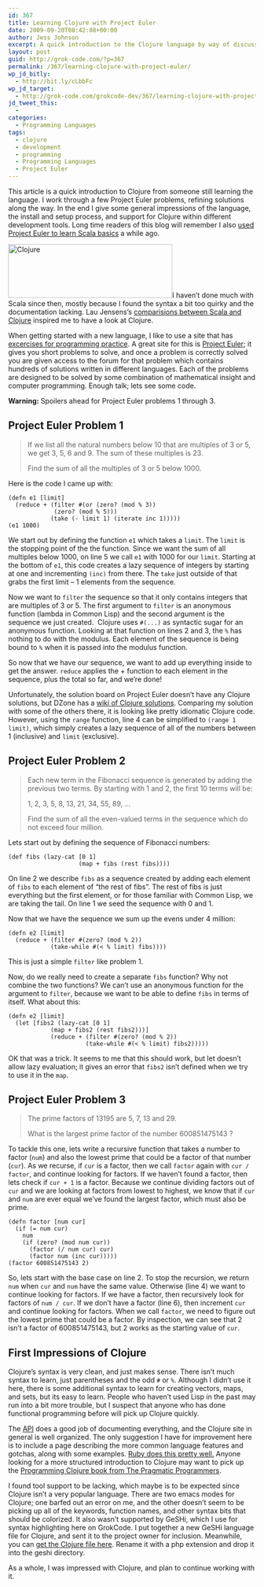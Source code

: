 ```yaml
---
id: 367
title: Learning Clojure with Project Euler
date: 2009-09-20T08:42:08+00:00
author: Jess Johnson
excerpt: A quick introduction to the Clojure language by way of discussing solutions to Project Euler problems. Also my first impressions of the language, the install and setup process, and the state of support for Clojure within different development tools.
layout: post
guid: http://grok-code.com/?p=367
permalink: /367/learning-clojure-with-project-euler/
wp_jd_bitly:
  - http://bit.ly/cLbbFc
wp_jd_target:
  - http://grok-code.com/grokcode-dev/367/learning-clojure-with-project-euler/
jd_tweet_this:
  - 
categories:
  - Programming Languages
tags:
  - clojure
  - development
  - programming
  - Programming Languages
  - Project Euler
---
```

This article is a quick introduction to Clojure from someone still learning the language. I work through a few Project Euler problems, refining solutions along the way. In the end I give some general impressions of the language, the install and setup process, and support for Clojure within different development tools. Long time readers of this blog will remember I also [used Project Euler to learn Scala basics](http://grokcode.com/75/learning-scala-with-project-euler/) a while ago.<!--more-->

<img class="alignleft size-full wp-image-371" title="Clojure" src="http://grokcode.com/wordpress/wp-content/uploads/clojure1.png" alt="Clojure" width="334" height="109" />I haven&#8217;t done much with Scala since then, mostly because I found the syntax a bit too quirky and the documentation lacking. Lau Jensens&#8217;s [comparisions between Scala and Clojure](http://bestinclass.wordpress.com/2009/09/14/scala-vs-clojure-lets-get-down-to-business/) inspired me to have a look at Clojure.

When getting started with a new language, I like to use a site that has [excercises for programming practice](http://grokcode.com/214/practice-your-code-fu-programming-contests-and-puzzles-online/). A great site for this is [Project Euler](http://projecteuler.net/); it gives you short problems to solve, and once a problem is correctly solved you are given access to the forum for that problem which contains hundreds of solutions written in different languages. Each of the problems are designed to be solved by some combination of mathematical insight and computer programming. Enough talk; lets see some code.

**Warning:** Spoilers ahead for Project Euler problems 1 through 3.

## Project Euler Problem 1

> If we list all the natural numbers below 10 that are multiples of 3 or 5, we get 3, 5, 6 and 9. The sum of these multiples is 23.
> 
> Find the sum of all the multiples of 3 or 5 below 1000.

Here is the code I came up with:

    (defn e1 [limit]
      (reduce + (filter #(or (zero? (mod % 3))
    			 (zero? (mod % 5)))
    		    (take (- limit 1) (iterate inc 1)))))
    (e1 1000)

We start out by defining the function `e1` which takes a `limit`. The `limit` is the stopping point of the the function. Since we want the sum of all multiples below 1000, on line 5 we call `e1` with 1000 for our `limit`. Starting at the bottom of `e1`, this code creates a lazy sequence of integers by starting at one and incrementing `(inc)` from there. The `take` just outside of that grabs the first limit &#8211; 1 elements from the sequence.

Now we want to `filter` the sequence so that it only contains integers that are multiples of 3 or 5. The first argument to `filter` is an anonymous function (lambda in Common Lisp) and the second argument is the sequence we just created.  Clojure uses `#(...)` as syntactic sugar for an anonymous function. Looking at that function on lines 2 and 3, the `%` has nothing to do with the modulus. Each element of the sequence is being bound to `%` when it is passed into the modulus function.

So now that we have our sequence, we want to add up everything inside to get the answer. `reduce` applies the + function to each element in the sequence, plus the total so far, and we&#8217;re done!

Unfortunately, the solution board on Project Euler doesn&#8217;t have any Clojure solutions, but DZone has a [wiki of Clojure solutions](http://clojure-euler.wikispaces.com/). Comparing my solution with some of the others there, it is looking like pretty idiomatic Clojure code. However, using the `range` function, line 4 can be simplified to `(range 1 limit)`, which simply creates a lazy sequence of all of the numbers between 1 (inclusive) and `limit` (exclusive).

## Project Euler Problem 2

> Each new term in the Fibonacci sequence is generated by adding the previous two terms. By starting with 1 and 2, the first 10 terms will be:
> 
> 1, 2, 3, 5, 8, 13, 21, 34, 55, 89, …
> 
> Find the sum of all the even-valued terms in the sequence which do not exceed four million.

Lets start out by defining the sequence of Fibonacci numbers:

    (def fibs (lazy-cat [0 1]
                        (map + fibs (rest fibs))))

On line 2 we describe `fibs` as a sequence created by adding each element of `fibs` to each element of &#8220;the rest of fibs&#8221;. The rest of fibs is just everything but the first element, or for those familiar with Common Lisp, we are taking the tail. On line 1 we seed the sequence with 0 and 1.

Now that we have the sequence we sum up the evens under 4 million:

    (defn e2 [limit]
      (reduce + (filter #(zero? (mod % 2))
    		    (take-while #(< % limit) fibs))))

This is just a simple `filter` like problem 1.

Now, do we really need to create a separate `fibs` function? Why not combine the two functions? We can&#8217;t use an anonymous function for the argument to `filter`, because we want to be able to define `fibs` in terms of itself. What about this:

    (defn e2 [limit]
      (let [fibs2 (lazy-cat [0 1]
    			(map + fibs2 (rest fibs2)))]
    			(reduce + (filter #(zero? (mod % 2))
    					  (take-while #(< % limit) fibs2)))))

OK that was a trick. It seems to me that this should work, but let doesn&#8217;t allow lazy evaluation; it gives an error that `fibs2` isn&#8217;t defined when we try to use it in the `map`.

## Project Euler Problem 3

> The prime factors of 13195 are 5, 7, 13 and 29.
> 
> What is the largest prime factor of the number 600851475143 ?

To tackle this one, lets write a recursive function that takes a number to factor (`num`) and also the lowest prime that could be a factor of that number (`cur`). As we recurse, if `cur` is a factor, then we call `factor` again with `cur / factor`, and continue looking for factors. If we haven&#8217;t found a factor, then lets check if `cur + 1` is a factor. Because we continue dividing factors out of `cur` and we are looking at factors from lowest to highest, we know that if `cur` and `num` are ever equal we&#8217;ve found the largest factor, which must also be prime.

    (defn factor [num cur]
      (if (= num cur)
    	num
    	(if (zero? (mod num cur))
    	  (factor (/ num cur) cur)
    	  (factor num (inc cur)))))
    (factor 600851475143 2)

So, lets start with the base case on line 2. To stop the recursion, we return `num` when `cur` and `num` have the same value. Otherwise (line 4) we want to continue looking for factors. If we have a factor, then recursively look for factors of `num / cur`. If we don&#8217;t have a factor (line 6), then increment `cur` and continue looking for factors. When we call `factor`, we need to figure out the lowest prime that could be a factor. By inspection, we can see that 2 isn&#8217;t a factor of 600851475143, but 2 works as the starting value of `cur`.

## First Impressions of Clojure

Clojure&#8217;s syntax is very clean, and just makes sense. There isn&#8217;t much syntax to learn, just parentheses and the odd `#` or `%`. Although I didn&#8217;t use it here, there is some additional syntax to learn for creating vectors, maps, and sets, but its easy to learn. People who haven&#8217;t used Lisp in the past may run into a bit more trouble, but I suspect that anyone who has done functional programming before will pick up Clojure quickly.

The [API](http://clojure.org/api) does a good job of documenting everything, and the Clojure site in general is well organized. The only suggestion I have for improvement here is to include a page describing the more common language features and gotchas, along with some examples. [Ruby does this pretty well.](http://www.ruby-lang.org/en/documentation/ruby-from-other-languages/) Anyone looking for a more structured introduction to Clojure may want to pick up the [Programming Clojure book from The Pragmatic Programmers](http://www.amazon.com/gp/product/1934356336?ie=UTF8&tag=grok-20&linkCode=as2&camp=1789&creative=390957&creativeASIN=1934356336).

I found tool support to be lacking, which maybe is to be expected since Clojure isn&#8217;t a very popular language. There are two emacs modes for Clojure; one barfed out an error on me, and the other doesn&#8217;t seem to be picking up all of the keywords, function names, and other syntax bits that should be colorized. It also wasn&#8217;t supported by GeSHi, which I use for syntax highlighting here on GrokCode. I put together a new GeSHi language file for Clojure, and sent it to the project owner for inclusion. Meanwhile, you can [get the Clojure file here](http://grokcode.com/downloads/clojure.txt). Rename it with a php extension and drop it into the geshi directory.

As a whole, I was impressed with Clojure, and plan to continue working with it.